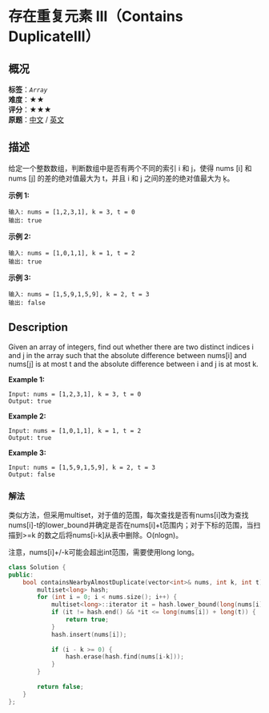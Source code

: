 # 存在重复元素 III（Contains DuplicateIII）
## 概况
**标签**：*`Array`*<br>
**难度**：★★<br>
**评分**：★★★<br>
**原题**：[中文](https://leetcode-cn.com/problems/contains-duplicate-iii) / [英文](https://leetcode.com/problems/contains-duplicate-iii)
## 描述
给定一个整数数组，判断数组中是否有两个不同的索引 i 和 j，使得 nums [i] 和 nums [j] 的差的绝对值最大为 t，并且 i 和 j 之间的差的绝对值最大为 ķ。

**示例 1:**
```
输入: nums = [1,2,3,1], k = 3, t = 0
输出: true
```

**示例 2:**
```
输入: nums = [1,0,1,1], k = 1, t = 2
输出: true
```

**示例 3:**
```
输入: nums = [1,5,9,1,5,9], k = 2, t = 3
输出: false
```

## Description
Given an array of integers, find out whether there are two distinct indices i and j in the array such that the absolute difference between nums[i] and nums[j] is at most t and the absolute difference between i and j is at most k.

**Example 1:**
```
Input: nums = [1,2,3,1], k = 3, t = 0
Output: true
```

**Example 2:**
```
Input: nums = [1,0,1,1], k = 1, t = 2
Output: true
```

**Example 3:**
```
Input: nums = [1,5,9,1,5,9], k = 2, t = 3
Output: false
```

### 解法
类似方法，但采用multiset，对于值的范围，每次查找是否有nums[i]改为查找nums[i]-t的lower_bound并确定是否在nums[i]+t范围内；对于下标的范围，当扫描到>=k
的数之后将nums[i-k]从表中删除。O(nlogn)。

注意，nums[i]+/-k可能会超出int范围，需要使用long long。

```c++
class Solution {
public:
    bool containsNearbyAlmostDuplicate(vector<int>& nums, int k, int t) {
        multiset<long> hash;
        for (int i = 0; i < nums.size(); i++) {
            multiset<long>::iterator it = hash.lower_bound(long(nums[i]) - long(t));
            if (it != hash.end() && *it <= long(nums[i]) + long(t)) {
                return true;
            }
            hash.insert(nums[i]);
            
            if (i - k >= 0) {
                hash.erase(hash.find(nums[i-k]));
            }
        }
        
        return false;
    }
};
```
